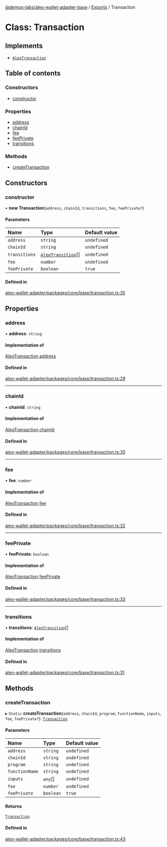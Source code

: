 [@demox-labs/aleo-wallet-adapter-base](../README.md) / [Exports](../modules.md) / Transaction

# Class: Transaction

## Implements

- [`AleoTransaction`](../interfaces/AleoTransaction.md)

## Table of contents

### Constructors

- [constructor](Transaction.md#constructor)

### Properties

- [address](Transaction.md#address)
- [chainId](Transaction.md#chainid)
- [fee](Transaction.md#fee)
- [feePrivate](Transaction.md#feeprivate)
- [transitions](Transaction.md#transitions)

### Methods

- [createTransaction](Transaction.md#createtransaction)

## Constructors

### constructor

• **new Transaction**(`address`, `chainId`, `transitions`, `fee`, `feePrivate?`)

#### Parameters

| Name | Type | Default value |
| :------ | :------ | :------ |
| `address` | `string` | `undefined` |
| `chainId` | `string` | `undefined` |
| `transitions` | [`AleoTransition`](../interfaces/AleoTransition.md)[] | `undefined` |
| `fee` | `number` | `undefined` |
| `feePrivate` | `boolean` | `true` |

#### Defined in

[aleo-wallet-adapter/packages/core/base/transaction.ts:35](https://github.com/demox-labs/aleo-wallet-adapter/blob/fc6b47e/packages/core/base/transaction.ts#L35)

## Properties

### address

• **address**: `string`

#### Implementation of

[AleoTransaction](../interfaces/AleoTransaction.md).[address](../interfaces/AleoTransaction.md#address)

#### Defined in

[aleo-wallet-adapter/packages/core/base/transaction.ts:29](https://github.com/demox-labs/aleo-wallet-adapter/blob/fc6b47e/packages/core/base/transaction.ts#L29)

___

### chainId

• **chainId**: `string`

#### Implementation of

[AleoTransaction](../interfaces/AleoTransaction.md).[chainId](../interfaces/AleoTransaction.md#chainid)

#### Defined in

[aleo-wallet-adapter/packages/core/base/transaction.ts:30](https://github.com/demox-labs/aleo-wallet-adapter/blob/fc6b47e/packages/core/base/transaction.ts#L30)

___

### fee

• **fee**: `number`

#### Implementation of

[AleoTransaction](../interfaces/AleoTransaction.md).[fee](../interfaces/AleoTransaction.md#fee)

#### Defined in

[aleo-wallet-adapter/packages/core/base/transaction.ts:32](https://github.com/demox-labs/aleo-wallet-adapter/blob/fc6b47e/packages/core/base/transaction.ts#L32)

___

### feePrivate

• **feePrivate**: `boolean`

#### Implementation of

[AleoTransaction](../interfaces/AleoTransaction.md).[feePrivate](../interfaces/AleoTransaction.md#feeprivate)

#### Defined in

[aleo-wallet-adapter/packages/core/base/transaction.ts:33](https://github.com/demox-labs/aleo-wallet-adapter/blob/fc6b47e/packages/core/base/transaction.ts#L33)

___

### transitions

• **transitions**: [`AleoTransition`](../interfaces/AleoTransition.md)[]

#### Implementation of

[AleoTransaction](../interfaces/AleoTransaction.md).[transitions](../interfaces/AleoTransaction.md#transitions)

#### Defined in

[aleo-wallet-adapter/packages/core/base/transaction.ts:31](https://github.com/demox-labs/aleo-wallet-adapter/blob/fc6b47e/packages/core/base/transaction.ts#L31)

## Methods

### createTransaction

▸ `Static` **createTransaction**(`address`, `chainId`, `program`, `functionName`, `inputs`, `fee`, `feePrivate?`): [`Transaction`](Transaction.md)

#### Parameters

| Name | Type | Default value |
| :------ | :------ | :------ |
| `address` | `string` | `undefined` |
| `chainId` | `string` | `undefined` |
| `program` | `string` | `undefined` |
| `functionName` | `string` | `undefined` |
| `inputs` | `any`[] | `undefined` |
| `fee` | `number` | `undefined` |
| `feePrivate` | `boolean` | `true` |

#### Returns

[`Transaction`](Transaction.md)

#### Defined in

[aleo-wallet-adapter/packages/core/base/transaction.ts:43](https://github.com/demox-labs/aleo-wallet-adapter/blob/fc6b47e/packages/core/base/transaction.ts#L43)
